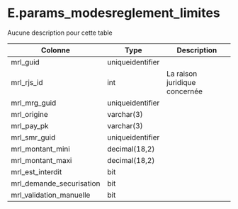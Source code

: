 # E.params_modesreglement_limites

Aucune description pour cette table

Colonne|Type|Description
---|---|---
mrl_guid|uniqueidentifier|
mrl_rjs_id|int|La raison juridique concernée 
mrl_mrg_guid|uniqueidentifier|
mrl_origine|varchar(3)|
mrl_pay_pk|varchar(3)|
mrl_smr_guid|uniqueidentifier|
mrl_montant_mini|decimal(18,2)|
mrl_montant_maxi|decimal(18,2)|
mrl_est_interdit|bit|
mrl_demande_securisation|bit|
mrl_validation_manuelle|bit|
